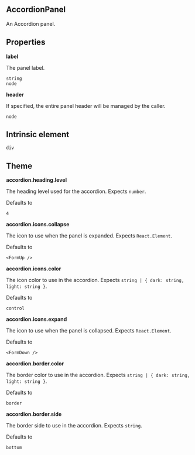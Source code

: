 ## AccordionPanel

An Accordion panel.

## Properties

**label**

The panel label.

```
string
node
```

**header**

If specified, the entire panel header will be managed by the caller.

```
node
```

## Intrinsic element

```
div
```

## Theme

**accordion.heading.level**

The heading level used for the accordion. Expects `number`.

Defaults to

```
4
```

**accordion.icons.collapse**

The icon to use when the panel is expanded. Expects `React.Element`.

Defaults to

```
<FormUp />
```

**accordion.icons.color**

The icon color to use in the accordion. Expects `string | { dark: string, light: string }`.

Defaults to

```
control
```

**accordion.icons.expand**

The icon to use when the panel is collapsed. Expects `React.Element`.

Defaults to

```
<FormDown />
```

**accordion.border.color**

The border color to use in the accordion. Expects `string | { dark: string, light: string }`.

Defaults to

```
border
```

**accordion.border.side**

The border side to use in the accordion. Expects `string`.

Defaults to

```
bottom
```
